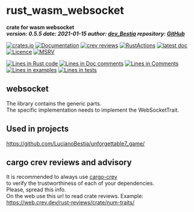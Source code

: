 [comment]: # (lmake_md_to_doc_comments segment start A)

# rust_wasm_websocket

[comment]: # (lmake_cargo_toml_to_md start)

**crate for wasm websocket**  
***version: 0.5.5  date: 2021-01-15 author: [dev_Bestia](https://bestia.dev) repository: [GitHub](https://github.com/LucianoBestia/rust_wasm_websocket)***  

[comment]: # (lmake_cargo_toml_to_md end)

[![crates.io](https://meritbadge.herokuapp.com/rust_wasm_websocket)](https://crates.io/crates/rust_wasm_websocket)
[![Documentation](https://docs.rs/rust_wasm_websocket/badge.svg)](https://docs.rs/rust_wasm_websocket/)
[![crev reviews](https://web.crev.dev/rust-reviews/badge/crev_count/rust_wasm_websocket.svg)](https://web.crev.dev/rust-reviews/crate/rust_wasm_websocket/)
[![RustActions](https://github.com/LucianoBestia/rust_wasm_websocket/workflows/rust/badge.svg)](https://github.com/LucianoBestia/rust_wasm_websocket/)
[![latest doc](https://img.shields.io/badge/latest_docs-GitHub-orange.svg)](https://lucianobestia.github.io/rust_wasm_websocket/rust_wasm_websocket/index.html)
[![Licence](https://img.shields.io/badge/license-MIT-blue.svg)](https://github.com/LucianoBestia/rust_wasm_websocket/blob/master/LICENSE)
[![MSRV](https://img.shields.io/badge/rust_ver-1.48-yellow.svg)](https://github.com/LucianoBestia/crate_name/)

[comment]: # (lmake_lines_of_code start)
[![Lines in Rust code](https://img.shields.io/badge/Lines_in_Rust-236-green.svg)](https://github.com/LucianoBestia/rust_wasm_websocket/)
[![Lines in Doc comments](https://img.shields.io/badge/Lines_in_Doc_comments-52-blue.svg)](https://github.com/LucianoBestia/rust_wasm_websocket/)
[![Lines in Comments](https://img.shields.io/badge/Lines_in_comments-50-purple.svg)](https://github.com/LucianoBestia/rust_wasm_websocket/)
[![Lines in examples](https://img.shields.io/badge/Lines_in_examples-0-yellow.svg)](https://github.com/LucianoBestia/rust_wasm_websocket/)
[![Lines in tests](https://img.shields.io/badge/Lines_in_tests-0-orange.svg)](https://github.com/LucianoBestia/rust_wasm_websocket/)

[comment]: # (lmake_lines_of_code end)

## websocket

The library contains the generic parts.  
The specific implementation needs to implement the WebSocketTrait.  

## Used in projects

<https://github.com/LucianoBestia/unforgettable7_game/>  

## cargo crev reviews and advisory

It is recommended to always use [cargo-crev](https://github.com/crev-dev/cargo-crev)  
to verify the trustworthiness of each of your dependencies.  
Please, spread this info.  
On the web use this url to read crate reviews. Example:  
<https://web.crev.dev/rust-reviews/crate/num-traits/>  

[comment]: # (lmake_md_to_doc_comments segment end A)
